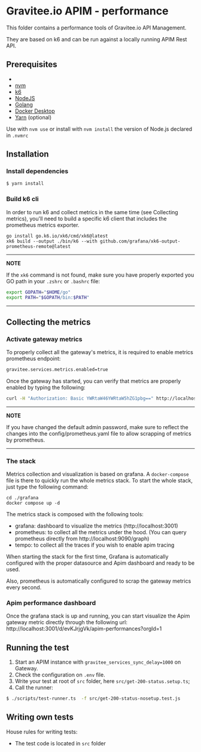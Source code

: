 # Gravitee.io APIM - performance

This folder contains a performance tools of Gravitee.io API Management.

They are based on k6 and can be run against a locally running APIM Rest API.

## Prerequisites
- 
- [nvm](https://github.com/nvm-sh/nvm)
- [k6](https://k6.io/docs/getting-started/installation)
- [NodeJS](https://nodejs.org/en/download/)
- [Golang](https://go.dev/dl/)
- [Docker Desktop](https://www.docker.com/products/docker-desktop/)
- [Yarn](https://yarnpkg.com/getting-started/install) (optional)

Use with `nvm use` or install with `nvm install` the version of Node.js declared in `.nvmrc`

## Installation

### Install dependencies

```bash
$ yarn install
```

### Build k6 cli

In order to run k6 and collect metrics in the same time (see Collecting metrics), you'll need to build a specific k6 client that includes the prometheus metrics exporter.

```shell
go install go.k6.io/xk6/cmd/xk6@latest
xk6 build --output ./bin/k6 --with github.com/grafana/xk6-output-prometheus-remote@latest
```

---
**NOTE**

If the `xk6` command is not found, make sure you have properly exported you GO path in your `.zshrc` or `.bashrc` file:

```bash
export GOPATH="$HOME/go"
export PATH="$GOPATH/bin:$PATH"
```

---

## Collecting the metrics

### Activate gateway metrics

To properly collect all the gateway's metrics, it is required to enable metrics prometheus endpoint:

```bash
gravitee.services.metrics.enabled=true
```

Once the gateway has started, you can verify that metrics are properly enabled by typing the following:

```bash
curl -H "Authorization: Basic YWRtaW46YWRtaW5hZG1pbg==" http://localhost:18082/_node/metrics/prometheus
```

---
**NOTE**

If you have changed the default admin password, make sure to reflect the changes into the config/prometheus.yaml file to allow scrapping of metrics by prometheus.

---

### The stack

Metrics collection and visualization is based on grafana. A `docker-compose` file is there to quickly run the whole metrics stack.
To start the whole stack, just type the following command:

```shell
cd ./grafana
docker compose up -d
```

The metrics stack is composed with the following tools:
- grafana: dashboard to visualize the metrics (http://localhost:3001)
- prometheus: to collect all the metrics under the hood. (You can query prometheus directly from http://localhost:9090/graph)
- tempo: to collect all the traces if you wish to enable apim tracing

When starting the stack for the first time, Grafana is automatically configured with the proper datasource and Apim dashboard and ready to be used.

Also, prometheus is automatically configured to scrap the gateway metrics every second.

### Apim performance dashboard

Once the grafana stack is up and running, you can start visualize the Apim gateway metric directly through the following url: http://localhost:3001/d/evKJrjgVk/apim-performances?orgId=1

## Running the test

1. Start an APIM instance with `gravitee_services_sync_delay=1000` on Gateway.
2. Check the configuration on `.env` file.
3. Write your test at root of `src` folder, here `src/get-200-status.setup.ts`;
4. Call the runner:

```bash
$ ./scripts/test-runner.ts  -f src/get-200-status-nosetup.test.js
```

## Writing own tests

House rules for writing tests:
- The test code is located in `src` folder

